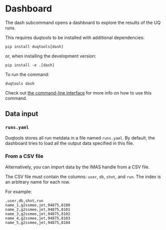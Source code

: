 # Dashboard

The dash subcommand opens a dashboard to explore the results of the UQ runs.

This requires duqtools to be installed with additional dependencies:

`pip install duqtools[dash]`

or, when installing the development version:

`pip install -e .[dash]`

To run the command:

`duqtools dash`

Check out [the command-line interface](/command-line-interface/#dash) for more info on how to use this command.


## Data input

### `runs.yaml`

Duqtools stores all run metdata in a file named `runs.yaml`. By default, the dashboard tries to load all the output data specified in this file.

### From a CSV file

Alternatively, you can import data by the IMAS handle from a CSV file.

The CSV file must contain the columns: `user`, `db`, `shot`, and `run`.
The index is an arbitrary name for each row.

For example:

```csv title="data.csv"
,user,db,shot,run
name_1,g2ssmee,jet,94875,8100
name_2,g2ssmee,jet,94875,8101
name_3,g2ssmee,jet,94875,8102
name_4,g2ssmee,jet,94875,8103
name_5,g2ssmee,jet,94875,8104
```
